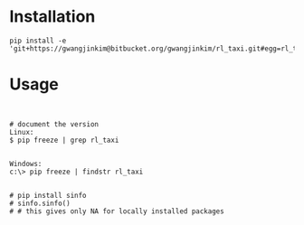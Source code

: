 # Installation

```
pip install -e 'git+https://gwangjinkim@bitbucket.org/gwangjinkim/rl_taxi.git#egg=rl_taxi'
```

# Usage

```
```

```

```

```
# document the version
Linux:
$ pip freeze | grep rl_taxi


Windows:
c:\> pip freeze | findstr rl_taxi


# pip install sinfo
# sinfo.sinfo()
# # this gives only NA for locally installed packages
```
